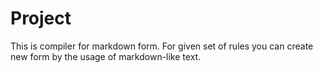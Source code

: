 # Project
This is compiler for markdown form. For given set of rules you can create new form by the usage of markdown-like text.
